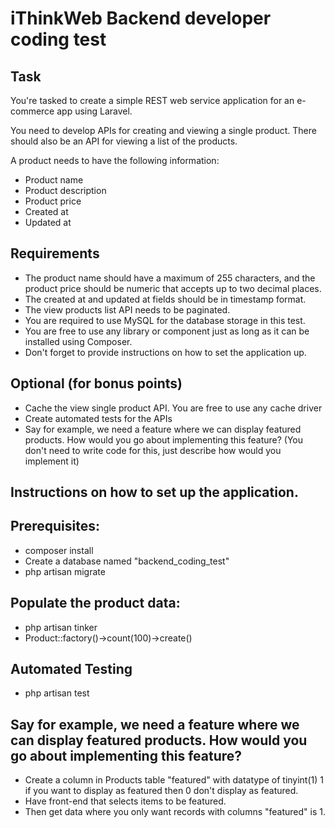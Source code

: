 # iThinkWeb Backend developer coding test

## Task
You're tasked to create a simple REST web service application for an e-commerce app using Laravel.

You need to develop APIs for creating and viewing a single product. There should also be an API for viewing a list of the products.

A product needs to have the following information:

- Product name
- Product description
- Product price
- Created at
- Updated at

## Requirements
- The product name should have a maximum of 255 characters, and the product price should be numeric that accepts up to two decimal places.
- The created at and updated at fields should be in timestamp format.
- The view products list API needs to be paginated.
- You are required to use MySQL for the database storage in this test.
- You are free to use any library or component just as long as it can be installed using Composer.
- Don't forget to provide instructions on how to set the application up.

## Optional (for bonus points)
- Cache the view single product API. You are free to use any cache driver
- Create automated tests for the APIs
- Say for example, we need a feature where we can display featured products. How would you go about implementing this feature? (You don't need to write code for this, just describe how would you implement it)


## Instructions on how to set up the application.
## Prerequisites:
- composer install
- Create a database named "backend_coding_test"
- php artisan migrate

## Populate the product data:
- php artisan tinker
- Product::factory()->count(100)->create()

## Automated Testing
- php artisan test

## Say for example, we need a feature where we can display featured products. How would you go about implementing this feature?
- Create a column in Products table "featured" with datatype of tinyint(1) 1 if you want to display as featured then 0 don't display as featured.
- Have front-end that selects items to be featured.
- Then get data where you only want records with columns "featured" is 1.

